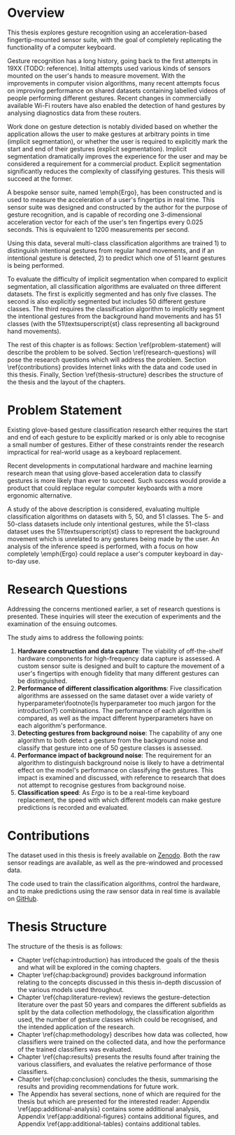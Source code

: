 <!---
Note: What you bring to the table is _fidelity_. There has been oodles of work
trying to classify big obvious gestures, but nothing that comes close to
replacing the keyboard. Nobody wants to wave their hands around just to type
the letter "a", but Ergo lets you do a simple motion and it's done.

Contributions:

- Gestures are far more subtle than found before
- Gestures can be completed far faster than before
- Application is explicitly for full computer interaction
- Many more gestures than before
- Glove is very unintrusive due to the fingernail design
- Segmentation is done automatically, which is often not considered
--->

# Overview

This thesis explores gesture recognition using an acceleration-based
fingertip-mounted sensor suite, with the goal of completely replicating the
functionality of a computer keyboard.

Gesture recognition has a long history, going back to the first attempts in
19XX (TODO: reference). Initial attempts used various kinds of sensors mounted
on the user's hands to measure movement. With the improvements in computer
vision algorithms, many recent attempts focus on improving performance on
shared datasets containing labelled videos of people performing different
gestures. Recent changes in commercially available Wi-Fi routers have also
enabled the detection of hand gestures by analysing diagnostics data from these
routers.

Work done on gesture detection is notably divided based on whether the
application allows the user to make gestures at arbitrary points in time
(implicit segmentation), or whether the user is required to explicitly mark the
start and end of their gestures (explicit segmentation). Implicit segmentation
dramatically improves the experience for the user and may be considered a
requirement for a commercial product. Explicit segmentation significantly
reduces the complexity of classifying gestures. This thesis will succeed at the
former.

A bespoke sensor suite, named \emph{Ergo}, has been constructed and is used to
measure the acceleration of a user's fingertips in real time. This sensor suite
was designed and constructed by the author for the purpose of gesture
recognition, and is capable of recording one 3-dimensional acceleration vector
for each of the user's ten fingertips every 0.025 seconds. This is equivalent
to 1200 measurements per second.

Using this data, several multi-class classification algorithms are trained 1)
to distinguish intentional gestures from regular hand movements, and if an
intentional gesture is detected, 2) to predict which one of 51 learnt gestures
is being performed.

To evaluate the difficulty of implicit segmentation when compared to explicit
segmentation, all classification algorithms are evaluated on three different
datasets. The first is explicitly segmented and has only five classes. The
second is also explicitly segmented but includes 50 different gesture classes.
The third requires the classification algorithm to implicitly segment the
intentional gestures from the background hand movements and has 51 classes
(with the 51\textsuperscript{st} class representing all background hand
movements).

The rest of this chapter is as follows: Section \ref{problem-statement} will
describe the problem to be solved. Section \ref{research-questions} will pose
the research questions which will address the problem. Section
\ref{contributions} provides Internet links with the data and code used in this
thesis. Finally, Section \ref{thesis-structure} describes the structure of the
thesis and the layout of the chapters.

# Problem Statement

Existing glove-based gesture classification research either requires the start
and end of each gesture to be explicitly marked or is only able to recognise a
small number of gestures. Either of these constraints render the research
impractical for real-world usage as a keyboard replacement.

Recent developments in computational hardware and machine learning research
mean that using glove-based acceleration data to classify gestures is more
likely than ever to succeed. Such success would provide a product that could
replace regular computer keyboards with a more ergonomic alternative.

A study of the above description is considered, evaluating multiple
classification algorithms on datasets with 5, 50, and 51 classes. The 5- and
50-class datasets include only intentional gestures, while the 51-class dataset
uses the 51\textsuperscript{st} class to represent the background movement
which is unrelated to any gestures being made by the user. An analysis of the
inference speed is performed, with a focus on how completely \emph{Ergo} could
replace a user's computer keyboard in day-to-day use.

# Research Questions

Addressing the concerns mentioned earlier, a set of research questions is
presented. These inquiries will steer the execution of experiments and the
examination of the ensuing outcomes.

The study aims to address the following points:

1. **Hardware construction and data capture**: The viability of off-the-shelf
   hardware components for high-frequency data capture is assessed. A custom
   sensor suite is designed and built to capture the movement of a user's
   fingertips with enough fidelity that many different gestures can be
   distinguished.
1. **Performance of different classification algorithms**: Five classification
   algorithms are assessed on the same dataset over a wide variety of
   hyperparameter\footnote{Is hyperparameter too much jargon for the
   introduction?} combinations. The performance of each algorithm is compared,
   as well as the impact different hyperparameters have on each algorithm's
   performance.
1. **Detecting gestures from background noise**: The capability of any one
   algorithm to both detect a gesture from the background noise and classify
   that gesture into one of 50 gesture classes is assessed.
1. **Performance impact of background noise**: The requirement for an algorithm
   to distinguish background noise is likely to have a detrimental effect on
   the model's performance on classifying the gestures. This impact is examined
   and discussed, with reference to research that does not attempt to recognise
   gestures from background noise.
1. **Classification speed**: As _Ergo_ is to be a real-time keyboard
   replacement, the speed with which different models can make gesture
   predictions is recorded and evaluated.

<!--
TODO: Nothing is said about how high-fidelity Ergo is compared to other work
which just strapped a sensor onto the back of someone's hand and called it
done. Ergo is able to pick up much smaller movements than anything else out
there, so the user has a much nicer time and doesn't have to make unwieldy
full-hand movements.
-->

# Contributions

The dataset used in this thesis is freely available on
[Zenodo](https://zenodo.org/). Both the raw sensor readings are available, as
well as the pre-windowed and processed data.

The code used to train the classification algorithms, control the hardware, and
to make predictions using the raw sensor data in real time is available on
[GitHub](https://github.com/beyarkay/masters-code/).

# Thesis Structure

The structure of the thesis is as follows:

- Chapter \ref{chap:introduction} has introduced the goals of the thesis and
  what will be explored in the coming chapters.
- Chapter \ref{chap:background} provides background information relating to the
  concepts discussed in this thesis in-depth discussion of the various models
  used throughout.
- Chapter \ref{chap:literature-review} reviews the gesture-detection literature
  over the past 50 years and compares the different subfields as split by the
  data collection methodology, the classification algorithm used, the number of
  gesture classes which could be recognised, and the intended application of
  the research.
- Chapter \ref{chap:methodology} describes how data was collected, how
  classifiers were trained on the collected data, and how the performance of
  the trained classifiers was evaluated.
- Chapter \ref{chap:results} presents the results found after training the
  various classifiers, and evaluates the relative performance of those
  classifiers.
- Chapter \ref{chap:conclusion} concludes the thesis, summarising the results
  and providing recommendations for future work.
- The Appendix has several sections, none of which are required for the thesis
  but which are presented for the interested reader: Appendix
  \ref{app:additional-analysis} contains some additional analysis, Appendix
  \ref{app:additional-figures} contains additional figures, and Appendix
  \ref{app:additional-tables} contains additional tables.
